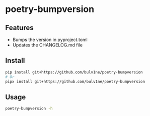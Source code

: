 # poetry-bumpversion

## Features

- Bumps the version in pyproject.toml
- Updates the CHANGELOG.md file

## Install

```sh
pip install git+https://github.com/bulv1ne/poetry-bumpversion
# Or
pipx install git+https://github.com/bulv1ne/poetry-bumpversion
```

## Usage

```sh
poetry-bumpversion -h
```
